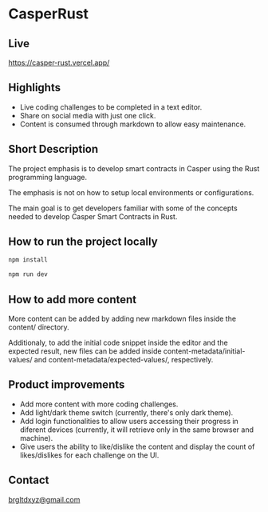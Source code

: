 # CasperRust

## Live

https://casper-rust.vercel.app/

## Highlights

- Live coding challenges to be completed in a text editor.
- Share on social media with just one click.
- Content is consumed through markdown to allow easy maintenance.

## Short Description

The project emphasis is to develop smart contracts in Casper using the Rust programming language.

The emphasis is not on how to setup local environments or configurations.

The main goal is to get developers familiar with some of the concepts needed to develop Casper Smart Contracts in Rust.

## How to run the project locally

```bash
npm install

npm run dev
```

## How to add more content

More content can be added by adding new markdown files inside the content/ directory.

Additionaly, to add the initial code snippet inside the editor and the expected result, new files can be added inside content-metadata/initial-values/ and content-metadata/expected-values/, respectively.

## Product improvements

- Add more content with more coding challenges.
- Add light/dark theme switch (currently, there's only dark theme).
- Add login functionalities to allow users accessing their progress in diferent devices (currently, it will retrieve only in the same browser and machine).
- Give users the ability to like/dislike the content and display the count of likes/dislikes for each challenge on the UI.

## Contact

brgltdxyz@gmail.com
